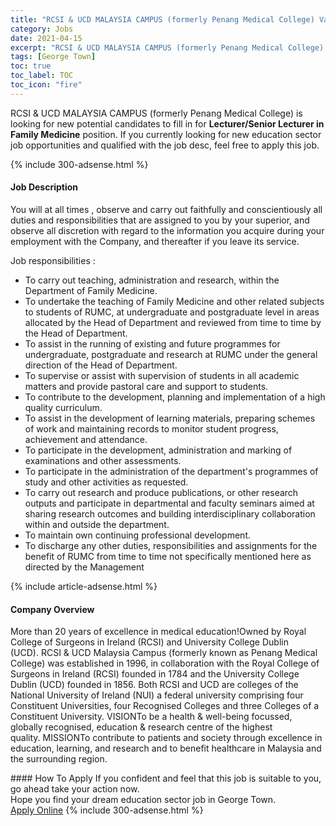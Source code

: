```yaml
---
title: "RCSI & UCD MALAYSIA CAMPUS (formerly Penang Medical College) Vacancies Lecturer/Senior Lecturer in Family Medicine" 
category: Jobs 
date: 2021-04-15 
excerpt: "RCSI & UCD MALAYSIA CAMPUS (formerly Penang Medical College) is currently looking for suitable person to fill in the Lecturer/Senior Lecturer in Family Medicine which positioned at George Town" 
tags: [George Town] 
toc: true 
toc_label: TOC 
toc_icon: "fire" 
--- 
```


<p>RCSI & UCD MALAYSIA CAMPUS (formerly Penang Medical College) is looking for new potential candidates to fill in for <b>Lecturer/Senior Lecturer in Family Medicine</b> position. If you currently looking for new education sector job opportunities and qualified with the job desc, feel free to apply this job.
</p>{% include 300-adsense.html %} 
<div><div><h4>Job Description</h4></div><div><div><span><div><p>You will at all times , observe and carry out faithfully and conscientiously all duties and responsibilities that are assigned to you by your superior, and observe all discretion with regard to the information you acquire during your employment with the Company, and thereafter if you leave its service.</p><p>Job responsibilities :</p><ul><li>To carry out teaching, administration and research, within the Department of Family Medicine.</li><li>To undertake the teaching of Family Medicine and other related subjects to students of RUMC, at undergraduate and postgraduate level in areas allocated by the Head of Department and reviewed from time to time by the Head of Department.</li><li>To assist in the running of existing and future programmes for undergraduate, postgraduate and research at RUMC under the general direction of the Head of Department.</li><li>To supervise or assist with supervision of students in all academic matters and provide pastoral care and support to students.</li><li>To contribute to the development, planning and implementation of a high quality curriculum.</li><li>To assist in the development of learning materials, preparing schemes of work and maintaining records to monitor student progress, achievement and attendance.</li><li>To participate in the development, administration and marking of examinations and other assessments.</li><li>To participate in the administration of the department's programmes of study and other activities as requested.</li><li>To carry out research and produce publications, or other research outputs and participate in departmental and faculty seminars aimed at sharing research outcomes and building interdisciplinary collaboration within and outside the department.</li><li>To maintain own continuing professional development.</li><li>To discharge any other duties, responsibilities and assignments for the benefit of RUMC from time to time not specifically mentioned here as directed by the Management</li></ul></div></span></div></div></div> 
{% include article-adsense.html %} 
<div><div><h4>Company Overview</h4></div><div><div><span><div><p>More than 20 years of excellence in medical education!Owned by Royal College of Surgeons in Ireland (RCSI) and University College Dublin (UCD).&#160;RCSI &amp; UCD Malaysia Campus (formerly known as Penang Medical College) was established in 1996, in collaboration with the Royal College of Surgeons in Ireland (RCSI)&#160;founded in 1784 and the University College Dublin (UCD) founded in 1856. Both RCSI and UCD are colleges of the National University of Ireland (NUI)&#160;a federal university comprising four Constituent Universities, four Recognised Colleges and three Colleges of a Constituent University.&#160;VISIONTo be a health &amp; well-being focussed, globally recognised, education &amp; research centre of the highest quality.&#160;MISSIONTo contribute to patients and society through excellence in education, learning, and research and to benefit healthcare in Malaysia and the surrounding region.</p></div></span></div></div></div> 
#### How To Apply 
If you confident and feel that this job is suitable to you, go ahead take your action now. <br/> 
Hope you find your dream education sector job in George Town. <br/> 
<a href="https://www.jobstreet.com.my/en/job/lecturer-senior-lecturer-in-family-medicine-4537895?jobId=jobstreet-my-job-4537895" class="btn btn--info" target="_blank" rel="nofollow noopenner">Apply Online</a> 
{% include 300-adsense.html %} 